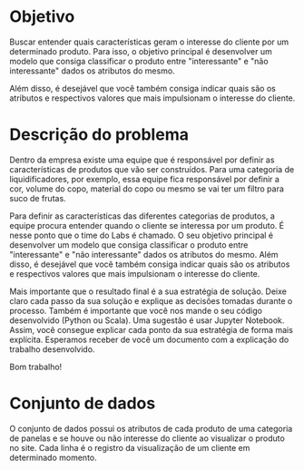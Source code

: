 # Objetivo

Buscar entender quais características geram o interesse do cliente por um determinado produto. Para isso, o objetivo principal é desenvolver um modelo que consiga classificar o produto entre "interessante" e "não interessante" dados os atributos do mesmo. 

Além disso, é desejável que você também consiga indicar quais são os atributos e respectivos valores que mais impulsionam o interesse do cliente.

# Descrição do problema

Dentro da empresa existe uma equipe que é responsável por definir as características de produtos que vão ser construídos. Para uma categoria de liquidificadores, por exemplo, essa equipe fica responsável por definir a cor, volume do copo, material do copo ou mesmo se vai ter um filtro para
suco de frutas.

Para definir as características das diferentes categorias de produtos, a equipe procura entender quando o cliente se interessa por um produto. É nesse ponto que o time do Labs é chamado. O seu objetivo principal é desenvolver um modelo que consiga classificar o produto entre "interessante" e "não interessante" dados os atributos do mesmo. Além disso, é desejável que você também consiga indicar quais são os atributos e respectivos valores que mais impulsionam o interesse do cliente.

Mais importante que o resultado final é a sua estratégia de solução. Deixe claro cada passo da sua solução e explique as decisões tomadas durante o processo. Também é importante que você nos mande o seu código desenvolvido (Python ou Scala). Uma sugestão é usar Jupyter Notebook. Assim, você consegue explicar cada ponto da sua estratégia de forma mais explícita. Esperamos receber de você um documento com a explicação do trabalho desenvolvido.

Bom trabalho!

# Conjunto de dados

O conjunto de dados possui os atributos de cada produto de uma categoria de panelas e se houve ou não interesse do cliente ao visualizar o produto no site. Cada linha é o registro da visualização de um cliente em determinado momento.
